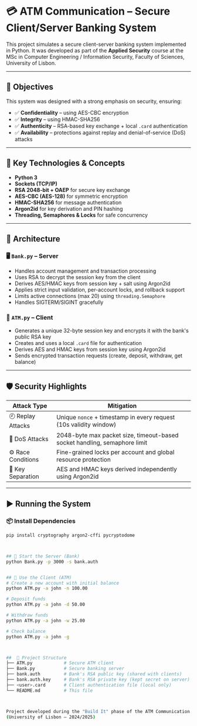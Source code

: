 # 💳 ATM Communication – Secure Client/Server Banking System

This project simulates a secure client-server banking system implemented in Python. It was developed as part of the **Applied Security** course at the MSc in Computer Engineering / Information Security, Faculty of Sciences, University of Lisbon.

---

## 🔐 Objectives

This system was designed with a strong emphasis on security, ensuring:

- ✅ **Confidentiality** – using AES-CBC encryption
- ✅ **Integrity** – using HMAC-SHA256
- ✅ **Authenticity** – RSA-based key exchange + local `.card` authentication
- ✅ **Availability** – protections against replay and denial-of-service (DoS) attacks

---

## 🧠 Key Technologies & Concepts

- **Python 3**
- **Sockets (TCP/IP)**
- **RSA 2048-bit + OAEP** for secure key exchange
- **AES-CBC (AES-128)** for symmetric encryption
- **HMAC-SHA256** for message authentication
- **Argon2id** for key derivation and PIN hashing
- **Threading, Semaphores & Locks** for safe concurrency

---

## 🧩 Architecture

### 🖥️ `Bank.py` – Server

- Handles account management and transaction processing
- Uses RSA to decrypt the session key from the client
- Derives AES/HMAC keys from session key + salt using Argon2id
- Applies strict input validation, per-account locks, and rollback support
- Limits active connections (max 20) using `threading.Semaphore`
- Handles SIGTERM/SIGINT gracefully

### 🏧 `ATM.py` – Client

- Generates a unique 32-byte session key and encrypts it with the bank's public RSA key
- Creates and uses a local `.card` file for authentication
- Derives AES and HMAC keys from session key using Argon2id
- Sends encrypted transaction requests (create, deposit, withdraw, get balance)

---

## 🛡️ Security Highlights

| Attack Type            | Mitigation                                                                 |
|------------------------|----------------------------------------------------------------------------|
| 🕘 Replay Attacks      | Unique `nonce` + timestamp in every request (10s validity window)          |
| 🛑 DoS Attacks         | 2048-byte max packet size, timeout-based socket handling, semaphore limit  |
| ⚙️ Race Conditions     | Fine-grained locks per account and global resource protection              |
| 🔑 Key Separation      | AES and HMAC keys derived independently using Argon2id                     |

---

## ▶️ Running the System

### 📦 Install Dependencies

```bash
pip install cryptography argon2-cffi pycryptodome



## 🚀 Start the Server (Bank)
python Bank.py -p 3000 -s bank.auth


## 🏦 Use the Client (ATM)
# Create a new account with initial balance
python ATM.py -a john -n 100.00

# Deposit funds
python ATM.py -a john -d 50.00

# Withdraw funds
python ATM.py -a john -w 25.00

# Check balance
python ATM.py -a john -g



##  📁 Project Structure
├── ATM.py            # Secure ATM client
├── Bank.py           # Secure banking server
├── bank.auth         # Bank's RSA public key (shared with clients)
├── bank.auth.key     # Bank's RSA private key (kept secret on server)
├── <user>.card       # Client authentication file (local only)
└── README.md         # This file



Project developed during the "Build It" phase of the ATM Communication Challenge
(University of Lisbon – 2024/2025)
